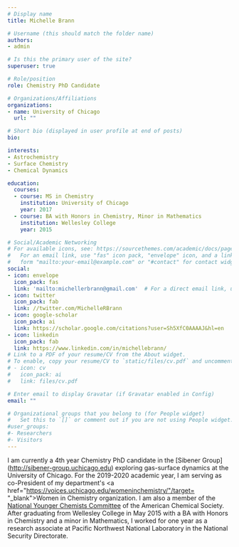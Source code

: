 ```yaml
---
# Display name
title: Michelle Brann

# Username (this should match the folder name)
authors:
- admin

# Is this the primary user of the site?
superuser: true

# Role/position
role: Chemistry PhD Candidate

# Organizations/Affiliations
organizations:
- name: University of Chicago
  url: ""

# Short bio (displayed in user profile at end of posts)
bio: 

interests:
- Astrochemistry
- Surface Chemistry
- Chemical Dynamics

education:
  courses:
  - course: MS in Chemistry
    institution: University of Chicago
    year: 2017
  - course: BA with Honors in Chemistry, Minor in Mathematics
    institution: Wellesley College
    year: 2015

# Social/Academic Networking
# For available icons, see: https://sourcethemes.com/academic/docs/page-builder/#icons
#   For an email link, use "fas" icon pack, "envelope" icon, and a link in the
#   form "mailto:your-email@example.com" or "#contact" for contact widget.
social:
- icon: envelope
  icon_pack: fas
  link: 'mailto:michellerbrann@gmail.com'  # For a direct email link, use "mailto:test@example.org".
- icon: twitter
  icon_pack: fab
  link: //twitter.com/MichelleRBrann
- icon: google-scholar
  icon_pack: ai
  link: https://scholar.google.com/citations?user=Sh5XfC0AAAAJ&hl=en
- icon: linkedin
  icon_pack: fab
  link: https://www.linkedin.com/in/michellebrann/
# Link to a PDF of your resume/CV from the About widget.
# To enable, copy your resume/CV to `static/files/cv.pdf` and uncomment the lines below.
# - icon: cv
#   icon_pack: ai
#   link: files/cv.pdf

# Enter email to display Gravatar (if Gravatar enabled in Config)
email: ""

# Organizational groups that you belong to (for People widget)
#   Set this to `[]` or comment out if you are not using People widget.
#user_groups:
#- Researchers
#- Visitors
---
```


I am currently a 4th year Chemistry PhD candidate in the [Sibener Group] (http://sibener-group.uchicago.edu) exploring gas-surface dynamics at the University of Chicago. For the 2019-2020 academic year, I am serving as co-President of my department's <a href="https://voices.uchicago.edu/womeninchemistry/"/target= "_blank">Women in Chemistry</a> organization. I am also a member of the <a href="https://acsycc.org/" target="_blank">National Younger Chemists Committee</a> of the American Chemical Society. After graduating from Wellesley College in May 2015 with a BA with Honors in Chemistry and a minor in Mathematics, I worked for one year as a research associate at Pacific Northwest National Laboratory in the National Security Directorate. 
